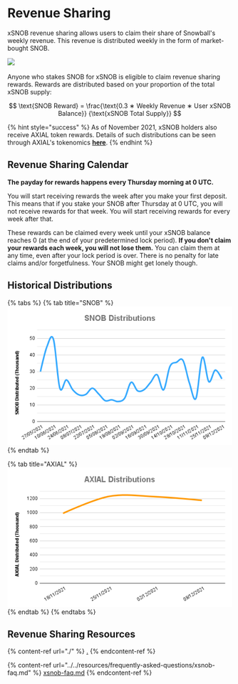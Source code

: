 # Revenue Sharing

xSNOB revenue sharing allows users to claim their share of Snowball's weekly revenue. This revenue is distributed weekly in the form of market-bought SNOB.

![](../../.gitbook/assets/xSNOB\_2.png)

Anyone who stakes SNOB for xSNOB is eligible to claim revenue sharing rewards. Rewards are distributed based on your proportion of the total xSNOB supply:

$$
\text{SNOB Reward} = \frac{\text{0.3 ∗ Weekly Revenue ∗ User xSNOB Balance}} {\text{xSNOB Total Supply}}
$$

{% hint style="success" %}
As of November 2021, xSNOB holders also receive AXIAL token rewards. Details of such distributions can be seen through AXIAL's tokenomics [**here**](https://docs.axial.exchange/tokenomics/axial).
{% endhint %}

## Revenue Sharing Calendar

**The payday for rewards happens every Thursday morning at 0 UTC.**

You will start receiving rewards the week after you make your first deposit. This means that if you stake your SNOB after Thursday at 0 UTC, you will not receive rewards for that week. You will start receiving rewards for every week after that.

These rewards can be claimed every week until your xSNOB balance reaches 0 (at the end of your predetermined lock period). **If you don't claim your rewards each week, you will not lose them.** You can claim them at any time, even after your lock period is over. There is no penalty for late claims and/or forgetfulness. Your SNOB might get lonely though.

## Historical Distributions

{% tabs %}
{% tab title="SNOB" %}
![](<../../.gitbook/assets/SNOB Distributions.png>)
{% endtab %}

{% tab title="AXIAL" %}
![](<../../.gitbook/assets/AXIAL Distributions.png>)
{% endtab %}
{% endtabs %}

## Revenue Sharing Resources

{% content-ref url="./" %}
[.](./)
{% endcontent-ref %}

{% content-ref url="../../resources/frequently-asked-questions/xsnob-faq.md" %}
[xsnob-faq.md](../../resources/frequently-asked-questions/xsnob-faq.md)
{% endcontent-ref %}
